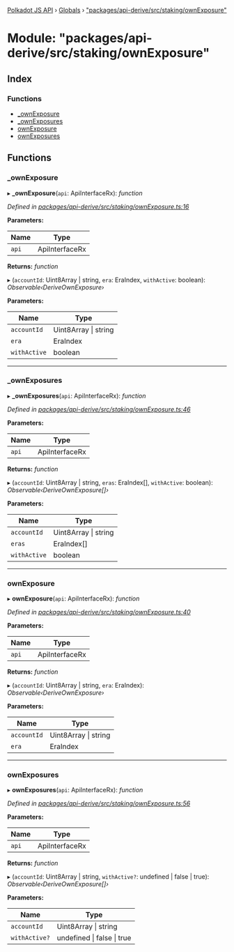 [Polkadot JS API](../README.md) › [Globals](../globals.md) › ["packages/api-derive/src/staking/ownExposure"](_packages_api_derive_src_staking_ownexposure_.md)

# Module: "packages/api-derive/src/staking/ownExposure"

## Index

### Functions

* [_ownExposure](_packages_api_derive_src_staking_ownexposure_.md#_ownexposure)
* [_ownExposures](_packages_api_derive_src_staking_ownexposure_.md#_ownexposures)
* [ownExposure](_packages_api_derive_src_staking_ownexposure_.md#ownexposure)
* [ownExposures](_packages_api_derive_src_staking_ownexposure_.md#ownexposures)

## Functions

###  _ownExposure

▸ **_ownExposure**(`api`: ApiInterfaceRx): *function*

*Defined in [packages/api-derive/src/staking/ownExposure.ts:16](https://github.com/polkadot-js/api/blob/56e4cbdb2/packages/api-derive/src/staking/ownExposure.ts#L16)*

**Parameters:**

Name | Type |
------ | ------ |
`api` | ApiInterfaceRx |

**Returns:** *function*

▸ (`accountId`: Uint8Array | string, `era`: EraIndex, `withActive`: boolean): *Observable‹DeriveOwnExposure›*

**Parameters:**

Name | Type |
------ | ------ |
`accountId` | Uint8Array &#124; string |
`era` | EraIndex |
`withActive` | boolean |

___

###  _ownExposures

▸ **_ownExposures**(`api`: ApiInterfaceRx): *function*

*Defined in [packages/api-derive/src/staking/ownExposure.ts:46](https://github.com/polkadot-js/api/blob/56e4cbdb2/packages/api-derive/src/staking/ownExposure.ts#L46)*

**Parameters:**

Name | Type |
------ | ------ |
`api` | ApiInterfaceRx |

**Returns:** *function*

▸ (`accountId`: Uint8Array | string, `eras`: EraIndex[], `withActive`: boolean): *Observable‹DeriveOwnExposure[]›*

**Parameters:**

Name | Type |
------ | ------ |
`accountId` | Uint8Array &#124; string |
`eras` | EraIndex[] |
`withActive` | boolean |

___

###  ownExposure

▸ **ownExposure**(`api`: ApiInterfaceRx): *function*

*Defined in [packages/api-derive/src/staking/ownExposure.ts:40](https://github.com/polkadot-js/api/blob/56e4cbdb2/packages/api-derive/src/staking/ownExposure.ts#L40)*

**Parameters:**

Name | Type |
------ | ------ |
`api` | ApiInterfaceRx |

**Returns:** *function*

▸ (`accountId`: Uint8Array | string, `era`: EraIndex): *Observable‹DeriveOwnExposure›*

**Parameters:**

Name | Type |
------ | ------ |
`accountId` | Uint8Array &#124; string |
`era` | EraIndex |

___

###  ownExposures

▸ **ownExposures**(`api`: ApiInterfaceRx): *function*

*Defined in [packages/api-derive/src/staking/ownExposure.ts:56](https://github.com/polkadot-js/api/blob/56e4cbdb2/packages/api-derive/src/staking/ownExposure.ts#L56)*

**Parameters:**

Name | Type |
------ | ------ |
`api` | ApiInterfaceRx |

**Returns:** *function*

▸ (`accountId`: Uint8Array | string, `withActive?`: undefined | false | true): *Observable‹DeriveOwnExposure[]›*

**Parameters:**

Name | Type |
------ | ------ |
`accountId` | Uint8Array &#124; string |
`withActive?` | undefined &#124; false &#124; true |

